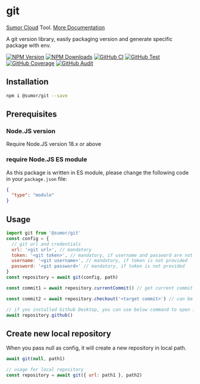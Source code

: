 # git

[Sumor Cloud](https://sumor.cloud) Tool.
[More Documentation](https://sumor.cloud/git)

A git version library, easily packaging version and generate specific package with env.

[![NPM Version](https://img.shields.io/npm/v/@sumor/git?logo=npm&label=NPM)](https://www.npmjs.com/package/@sumor/git)
[![NPM Downloads](https://img.shields.io/npm/dw/@sumor/git?logo=npm&label=Downloads)](https://www.npmjs.com/package/@sumor/git)
[![GitHub CI](https://img.shields.io/github/actions/workflow/status/sumor-cloud/git/ci.yml?logo=github&label=CI)](https://github.com/sumor-cloud/git/actions/workflows/ci.yml)
[![GitHub Test](https://img.shields.io/github/actions/workflow/status/sumor-cloud/git/ut.yml?logo=github&label=Test)](https://github.com/sumor-cloud/git/actions/workflows/ut.yml)
[![GitHub Coverage](https://img.shields.io/github/actions/workflow/status/sumor-cloud/git/coverage.yml?logo=github&label=Coverage)](https://github.com/sumor-cloud/git/actions/workflows/coverage.yml)
[![GitHub Audit](https://img.shields.io/github/actions/workflow/status/sumor-cloud/git/audit.yml?logo=github&label=Audit)](https://github.com/sumor-cloud/git/actions/workflows/audit.yml)

## Installation

```bash
npm i @sumor/git --save
```

## Prerequisites

### Node.JS version

Require Node.JS version 18.x or above

### require Node.JS ES module

As this package is written in ES module,
please change the following code in your `package.json` file:

```json
{
  "type": "module"
}
```

## Usage

```javascript
import git from '@sumor/git'
const config = {
  // git url and credentials
  url: '<git url>', // mandatory
  token: '<git token>', // mandatory, if username and password are not provided
  username: '<git username>', // mandatory, if token is not provided
  password: '<git password>' // mandatory, if token is not provided
}
const repository = await git(config, path)

const commit1 = await repository.currentCommit() // get current commit

const commit2 = await repository.checkout('<target commit>') // can be a branch or a tag or a commit

// if you installed Github Desktop, you can use below command to open it in Github Desktop
await repository.github()
```

## Create new local repository

When you pass null as config, it will create a new repository in local path.

```javascript
await git(null, path1)

// usage for local repository
const repository = await git({ url: path1 }, path2)
```
